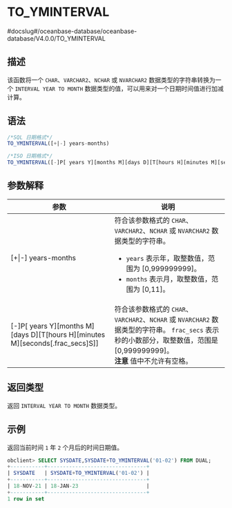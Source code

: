 TO_YMINTERVAL 
==================================
#docslug#/oceanbase-database/oceanbase-database/V4.0.0/TO_YMINTERVAL


描述 
-----------------------

该函数将一个 `CHAR`、`VARCHAR2`、`NCHAR` 或 `NVARCHAR2` 数据类型的字符串转换为一个 `INTERVAL YEAR TO MONTH` 数据类型的值，可以用来对一个日期时间值进行加减计算。

语法 
-----------------------

```sql
/*SQL 日期格式*/
TO_YMINTERVAL([+|-] years-months)

/*ISO 日期格式*/
TO_YMINTERVAL([-]P[ years Y][months M][days D][T[hours H][minutes M][seconds[.frac_secs]S]])
```



参数解释 
-------------------------



|                                               参数                                                |                                                                                                                      说明                                                                                                                      |
|-------------------------------------------------------------------------------------------------|----------------------------------------------------------------------------------------------------------------------------------------------------------------------------------------------------------------------------------------------|
| \[+\|-\] years-months                                                                           | 符合该参数格式的 `CHAR`、`VARCHAR2`、`NCHAR` 或 `NVARCHAR2` 数据类型的字符串。 <ul><li> `years` 表示年，取整数值，范围为 \[0,999999999\]。   </li><li> `months` 表示月，取整数值，范围为 \[0,11\]。</li></ul>    |
| \[-\]P\[ years Y\]\[months M\]\[days D\]\[T\[hours H\]\[minutes M\]\[seconds\[.frac_secs\]S\]\] | 符合该参数格式的 `CHAR`、`VARCHAR2`、`NCHAR` 或 `NVARCHAR2` 数据类型的字符串。 `frac_secs` 表示秒的小数部分，取整数值，范围是\[0,999999999\]。<br> **注意**  值中不允许有空格。                                                                   |



返回类型 
-------------------------

返回 `INTERVAL YEAR TO MONTH` 数据类型。

示例 
-----------------------

返回当前时间 `1` 年 `2` 个月后的时间日期值。

```sql
obclient> SELECT SYSDATE,SYSDATE+TO_YMINTERVAL('01-02') FROM DUAL;
+-----------+--------------------------------+
| SYSDATE   | SYSDATE+TO_YMINTERVAL('01-02') |
+-----------+--------------------------------+
| 18-NOV-21 | 18-JAN-23                      |
+-----------+--------------------------------+
1 row in set
```


